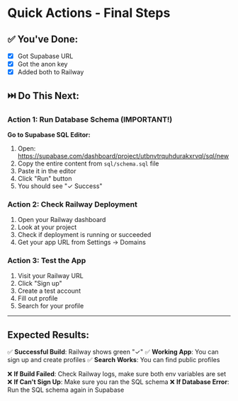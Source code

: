 # Quick Actions - Final Steps

## ✅ You've Done:
- [x] Got Supabase URL
- [x] Got the anon key
- [x] Added both to Railway

## ⏭️ Do This Next:

### Action 1: Run Database Schema (IMPORTANT!)

**Go to Supabase SQL Editor:**
1. Open: https://supabase.com/dashboard/project/utbnvtrquhdurakxrvql/sql/new
2. Copy the entire content from `sql/schema.sql` file
3. Paste it in the editor
4. Click "Run" button
5. You should see "✓ Success"

### Action 2: Check Railway Deployment

1. Open your Railway dashboard
2. Look at your project
3. Check if deployment is running or succeeded
4. Get your app URL from Settings → Domains

### Action 3: Test the App

1. Visit your Railway URL
2. Click "Sign up"
3. Create a test account
4. Fill out profile
5. Search for your profile

---

## Expected Results:

✅ **Successful Build**: Railway shows green "✓" 
✅ **Working App**: You can sign up and create profiles
✅ **Search Works**: You can find public profiles

❌ **If Build Failed**: Check Railway logs, make sure both env variables are set
❌ **If Can't Sign Up**: Make sure you ran the SQL schema
❌ **If Database Error**: Run the SQL schema again in Supabase

